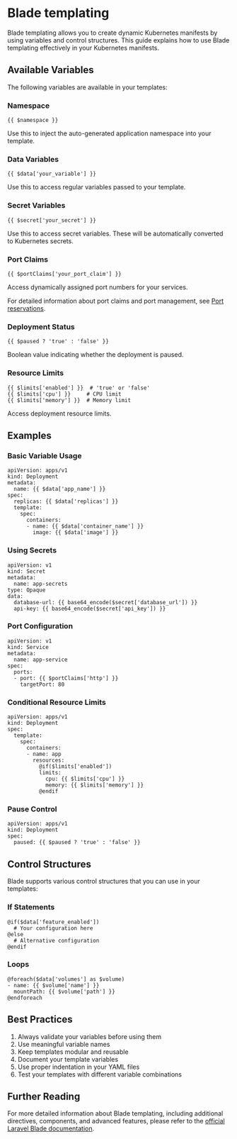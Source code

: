# Blade templating

Blade templating allows you to create dynamic Kubernetes manifests by using variables and control structures. This guide explains how to use Blade templating effectively in your Kubernetes manifests.

## Available Variables[​](#available-variables "Direct link to Available Variables")

The following variables are available in your templates:

### Namespace[​](#namespace "Direct link to Namespace")

```
{{ $namespace }}
```

Use this to inject the auto-generated application namespace into your template.

### Data Variables[​](#data-variables "Direct link to Data Variables")

```
{{ $data['your_variable'] }}
```

Use this to access regular variables passed to your template.

### Secret Variables[​](#secret-variables "Direct link to Secret Variables")

```
{{ $secret['your_secret'] }}
```

Use this to access secret variables. These will be automatically converted to Kubernetes secrets.

### Port Claims[​](#port-claims "Direct link to Port Claims")

```
{{ $portClaims['your_port_claim'] }}
```

Access dynamically assigned port numbers for your services.

For detailed information about port claims and port management, see [Port reservations](/docs/templates/use_ports.md).

### Deployment Status[​](#deployment-status "Direct link to Deployment Status")

```
{{ $paused ? 'true' : 'false' }}
```

Boolean value indicating whether the deployment is paused.

### Resource Limits[​](#resource-limits "Direct link to Resource Limits")

```
{{ $limits['enabled'] }}  # 'true' or 'false'
{{ $limits['cpu'] }}     # CPU limit
{{ $limits['memory'] }}  # Memory limit
```

Access deployment resource limits.

## Examples[​](#examples "Direct link to Examples")

### Basic Variable Usage[​](#basic-variable-usage "Direct link to Basic Variable Usage")

```
apiVersion: apps/v1
kind: Deployment
metadata:
  name: {{ $data['app_name'] }}
spec:
  replicas: {{ $data['replicas'] }}
  template:
    spec:
      containers:
      - name: {{ $data['container_name'] }}
        image: {{ $data['image'] }}
```

### Using Secrets[​](#using-secrets "Direct link to Using Secrets")

```
apiVersion: v1
kind: Secret
metadata:
  name: app-secrets
type: Opaque
data:
  database-url: {{ base64_encode($secret['database_url']) }}
  api-key: {{ base64_encode($secret['api_key']) }}
```

### Port Configuration[​](#port-configuration "Direct link to Port Configuration")

```
apiVersion: v1
kind: Service
metadata:
  name: app-service
spec:
  ports:
  - port: {{ $portClaims['http'] }}
    targetPort: 80
```

### Conditional Resource Limits[​](#conditional-resource-limits "Direct link to Conditional Resource Limits")

```
apiVersion: apps/v1
kind: Deployment
spec:
  template:
    spec:
      containers:
      - name: app
        resources:
          @if($limits['enabled'])
          limits:
            cpu: {{ $limits['cpu'] }}
            memory: {{ $limits['memory'] }}
          @endif
```

### Pause Control[​](#pause-control "Direct link to Pause Control")

```
apiVersion: apps/v1
kind: Deployment
spec:
  paused: {{ $paused ? 'true' : 'false' }}
```

## Control Structures[​](#control-structures "Direct link to Control Structures")

Blade supports various control structures that you can use in your templates:

### If Statements[​](#if-statements "Direct link to If Statements")

```
@if($data['feature_enabled'])
  # Your configuration here
@else
  # Alternative configuration
@endif
```

### Loops[​](#loops "Direct link to Loops")

```
@foreach($data['volumes'] as $volume)
- name: {{ $volume['name'] }}
  mountPath: {{ $volume['path'] }}
@endforeach
```

## Best Practices[​](#best-practices "Direct link to Best Practices")

1. Always validate your variables before using them
2. Use meaningful variable names
3. Keep templates modular and reusable
4. Document your template variables
5. Use proper indentation in your YAML files
6. Test your templates with different variable combinations

## Further Reading[​](#further-reading "Direct link to Further Reading")

For more detailed information about Blade templating, including additional directives, components, and advanced features, please refer to the [official Laravel Blade documentation](https://laravel.com/docs/blade).
